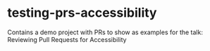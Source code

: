 # testing-prs-accessibility
Contains a demo project with PRs to show as examples for the talk: Reviewing Pull Requests for Accessibility

